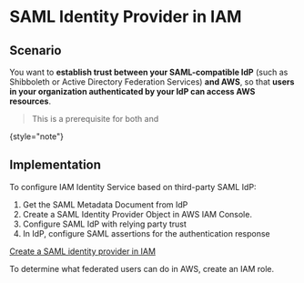 # SAML Identity Provider in IAM

## Scenario
You want to **establish trust between your SAML-compatible IdP** (such as 
Shibboleth or Active Directory Federation Services) **and AWS**, 
so that **users in your organization authenticated by your IdP can access AWS resources**.

> This is a prerequisite for both [](SAML-Federated-Access-to-AWS-Console.md)and [](SAML-Federated-Access-to-AWS-API.md)
> 
{style="note"}

## Implementation

To configure IAM Identity Service based on third-party SAML IdP:

1. Get the SAML Metadata Document from IdP 
2. Create a SAML Identity Provider Object in AWS IAM Console. 
3. Configure SAML IdP with relying party trust 
4. In IdP, configure SAML assertions for the authentication response

[Create a SAML identity provider in IAM](https://docs.aws.amazon.com/IAM/latest/UserGuide/id_roles_providers_create_saml.html)

To determine what federated users can do in AWS, create an IAM role.